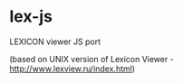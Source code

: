 # lex-js
LEXICON viewer JS port

(based on UNIX version of Lexicon Viewer - http://www.lexview.ru/index.html)
